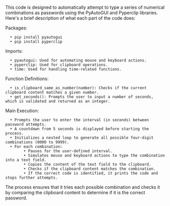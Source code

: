 This code is designed to automatically attempt to type a series of numerical combinations as passwords using the PyAutoGUI and Pyperclip libraries. Here's a brief description of what each part of the code does:

  Packages:

      • pip install pyautogui
      • pip install pyperclip

  Imports:

      • pyautogui: Used for automating mouse and keyboard actions.
      • pyperclip: Used for clipboard operations.
      • time: Used for handling time-related functions.

  Function Definitions:

      • is_clipboard_same_as_number(number): Checks if the current clipboard content matches a given number.
      • get_seconds(): Prompts the user to input a number of seconds, which is validated and returned as an integer.
  
  Main Execution:

      • Prompts the user to enter the interval (in seconds) between password attempts.
      • A countdown from 5 seconds is displayed before starting the process.
      • Initializes a nested loop to generate all possible four-digit combinations (0000 to 9999).
      • For each combination:
            • Pauses for the user-defined interval.
            • Simulates mouse and keyboard actions to type the combination into a text field.
            • Copies the content of the text field to the clipboard.
            • Checks if the clipboard content matches the combination.
            • If the correct code is identified, it prints the code and stops further attempts.


The process ensures that it tries each possible combination and checks it by comparing the clipboard content to determine if it is the correct password.

